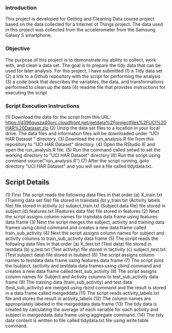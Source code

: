 ### Introduction
This project is developed for Getting and Cleaning Data course project based on the data collected for a Internet of Things project. The data used in this project was collected from the accelerometer from the Samsung Galaxy S smartphone.

### Objective
The purpose of this project is to demonstrate my ability to collect, work with, and clean a data set. The goal is to prepare the tidy data that can be used for later analysis. For this project, I have submitted 
(1) a Tidy data set
(2) a link to a Github repository with the script for performing the analysis
(3) a code book that describes the variables, the data, and transformations performed to clean up the data
(4) readme file that provides instructions for executing the script

### Script Execution Instructions
(1) Download the data for the script from this URL: https://d396qusza40orc.cloudfront.net/getdata%2Fprojectfiles%2FUCI%20HAR%20Dataset.zip 
(2) Unzip the data set files to a location in your local drive. The data files and information files will be downloaded under "UCI HAR Dataset " directory.
(3) Download the run_analysis.R file from this repository to "UCI HAR Dataset" directory.
(4) Open the RStudio IE and open the run_analysis.R file.
(5) Run the command called setwd to set the working directory to "UCI HAR Dataset" directory
(6) Run the script using command source("run_analysis.R")
(7) After the script running, goto directory "UCI HAR Dataset" and you will see a file called tidydata.txt.

## Script Details
(1) First The script reads the following data files in that order
	(a) X_train.txt (Training data set file) file stored in traindata
	(b) y_train.txt  (Activity labels file) file stored in activity
	(c) subject_train.txt (Subject data file) file stored in subject
	(d) features.txt (Features data file) file stored in features
(2) Next the script assigns column names for traindata data frame using features data frame
(3) Next the script merges the subject, activity and training data frames using cbind command and creates a new data frame called train_sub_activity
(4) Next the script assigns column names for subject and activity columns to train_sub_activity data frame
(5) The script reads the following data files in that order
	(a) X_test.txt (Test data) file stored in testdata
	(b) y_test.txt (Test activity) file stored in tactivity
	(c) subject_test.txt (Test subject data) file stored in tsubject
(6) The script assigns column names to testdata data frame using features data frame
(7) The script joins the tsubject, tactivity and testdata data frames using cbind command and creates a new data frame called test_sub_activity
(8) The script assigns column names for Subject and Activity columns to test_sub_activity data frame 
(9) The training data (train_sub_activity) and test data (test_sub_activity) are merged using rbind command and the result is stored in a data frame called mergeddata
(11) The script reads activity_labels.txt file and stores the result in activity_labels 
(12) The column names are appropriately labeled in the mergeddata data frame
(13) The tidy data is created by calculating the average of each variable for each activity and subject in mergeddata data frame using aggregate command.
(14) The tidy data content is written to file called tidydata.txt file using write.table command.


